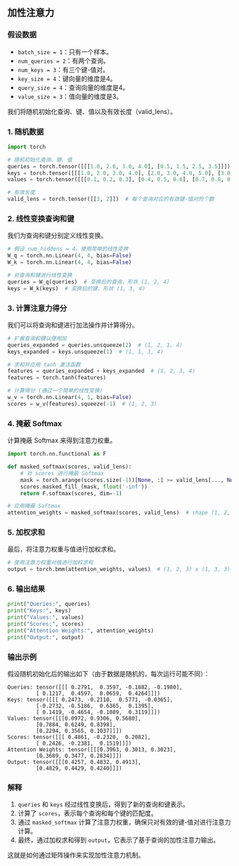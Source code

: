 ## 加性注意力

### 假设数据

- `batch_size = 1`：只有一个样本。
- `num_queries = 2`：有两个查询。
- `num_keys = 3`：有三个键-值对。
- `key_size = 4`：键向量的维度是4。
- `query_size = 4`：查询向量的维度是4。
- `value_size = 3`：值向量的维度是3。

我们将随机初始化查询、键、值以及有效长度（valid_lens）。

### 1. **随机数据**

```python
import torch

# 随机初始化查询、键、值
queries = torch.tensor([[[1.0, 2.0, 3.0, 4.0], [0.5, 1.5, 2.5, 3.5]]])  # shape (1, 2, 4)
keys = torch.tensor([[[1.0, 2.0, 3.0, 4.0], [2.0, 3.0, 4.0, 5.0], [3.0, 4.0, 5.0, 6.0]]])  # shape (1, 3, 4)
values = torch.tensor([[[0.1, 0.2, 0.3], [0.4, 0.5, 0.6], [0.7, 0.8, 0.9]]])  # shape (1, 3, 3)

# 有效长度
valid_lens = torch.tensor([[3, 2]])  # 每个查询对应的有效键-值对的个数
```

### 2. **线性变换查询和键**

我们为查询和键分别定义线性变换。

```python
# 假设 num_hiddens = 4，使用简单的线性变换
W_q = torch.nn.Linear(4, 4, bias=False)
W_k = torch.nn.Linear(4, 4, bias=False)

# 对查询和键进行线性变换
queries = W_q(queries)  # 变换后的查询，形状 (1, 2, 4)
keys = W_k(keys)  # 变换后的键，形状 (1, 3, 4)
```

### 3. **计算注意力得分**

我们可以将查询和键进行加法操作并计算得分。

```python
# 扩展查询和键以便相加
queries_expanded = queries.unsqueeze(2)  # (1, 2, 1, 4)
keys_expanded = keys.unsqueeze(1)  # (1, 1, 3, 4)

# 求和并应用 tanh 激活函数
features = queries_expanded + keys_expanded  # (1, 2, 3, 4)
features = torch.tanh(features)

# 计算得分 (通过一个简单的线性变换)
w_v = torch.nn.Linear(4, 1, bias=False)
scores = w_v(features).squeeze(-1)  # (1, 2, 3)
```

### 4. **掩蔽 Softmax**

计算掩蔽 Softmax 来得到注意力权重。

```python
import torch.nn.functional as F

def masked_softmax(scores, valid_lens):
    # 对 scores 进行掩蔽 Softmax
    mask = torch.arange(scores.size(-1))[None, :] >= valid_lens[..., None]
    scores.masked_fill_(mask, float('-inf'))
    return F.softmax(scores, dim=-1)

# 应用掩蔽 Softmax
attention_weights = masked_softmax(scores, valid_lens)  # shape (1, 2, 3)
```

### 5. **加权求和**

最后，将注意力权重与值进行加权求和。

```python
# 使用注意力权重对值进行加权求和
output = torch.bmm(attention_weights, values)  # (1, 2, 3) x (1, 3, 3) -> (1, 2, 3)
```

### 6. **输出结果**

```python
print("Queries:", queries)
print("Keys:", keys)
print("Values:", values)
print("Scores:", scores)
print("Attention Weights:", attention_weights)
print("Output:", output)
```

### 输出示例

假设随机初始化后的输出如下（由于数据是随机的，每次运行可能不同）：

```
Queries: tensor([[[ 0.2791,  0.3597, -0.1882, -0.1980],
         [ 0.1217,  0.4597,  0.0659,  0.4264]]])
Keys: tensor([[[ 0.2473, -0.2110,  0.5771, -0.0365],
         [-0.2732, -0.5186,  0.6365,  0.1395],
         [ 0.1419, -0.4654, -0.1089,  0.3119]]])
Values: tensor([[[0.0972, 0.9306, 0.5680],
         [0.7884, 0.6249, 0.8398],
         [0.2294, 0.3565, 0.1037]]])
Scores: tensor([[[ 0.4861, -0.2320,  0.2082],
         [ 0.2426, -0.2381,  0.1519]]])
Attention Weights: tensor([[[0.3963, 0.3013, 0.3023],
         [0.3689, 0.3477, 0.2834]]])
Output: tensor([[[0.4257, 0.4832, 0.4913],
         [0.4829, 0.4429, 0.4240]]])
```

### 解释

1. `queries` 和 `keys` 经过线性变换后，得到了新的查询和键表示。
2. 计算了 `scores`，表示每个查询和每个键的匹配度。
3. 通过 `masked_softmax` 计算了注意力权重，确保只对有效的键-值对进行注意力计算。
4. 最终，通过加权求和得到 `output`，它表示了基于查询的加性注意力输出。

这就是如何通过矩阵操作来实现加性注意力机制。